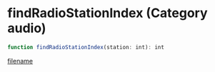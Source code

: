 # findRadioStationIndex (Category audio)

```js
function findRadioStationIndex(station: int): int
```

[filename](findRadioStationIndex_m.md ':include')